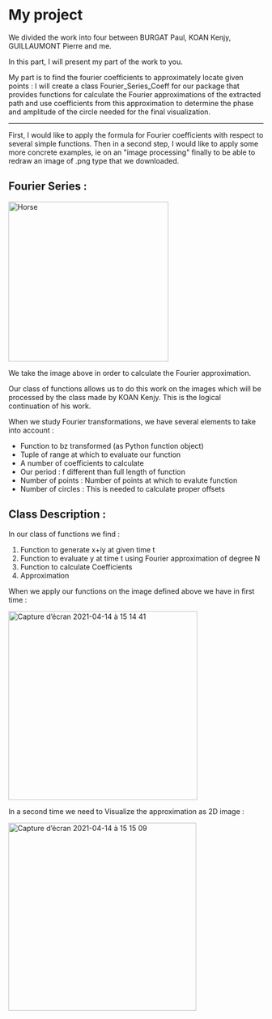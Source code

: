 # My project

We divided the work into four between BURGAT Paul, KOAN Kenjy, GUILLAUMONT Pierre and me.

In this part, I will present my part of the work to you.

My part is to find the fourier coefficients to approximately locate given points : 
I will create a class Fourier_Series_Coeff for our package that provides functions for calculate the Fourier approximations of the extracted path and use coefficients from this approximation to determine the phase and amplitude of the circle needed for the final visualization.

__________________________________________________________________________________________________________________________________________________________________________________________________________________________________

First, I would like to apply the formula for Fourier coefficients with respect to several simple functions.
Then in a second step, I would like to apply some more concrete examples, ie on an "image processing" finally to be able to redraw an image of .png type that we downloaded.


## Fourier Series :


<img width="316" alt="Horse" src="https://user-images.githubusercontent.com/81428023/114719045-ede5fe80-9d36-11eb-9ed3-0ca7185e9f2c.png">


We take the image above in order to calculate the Fourier approximation.

Our class of functions allows us to do this work on the images which will be processed by the class made by KOAN Kenjy. This is the logical continuation of his work.

When we study Fourier transformations, we have several elements to take into account :

- Function to bz transformed (as Python function object)
- Tuple of range at which to evaluate our function 
- A number of coefficients to calculate
- Our period : f different than full length of function
- Number of points : Number of points at which to evalute function
- Number of circles : This is needed to calculate proper offsets 

## Class Description : 


In our class of functions we find :

1) Function to generate x+iy at given time t
2) Function to evaluate y at time t using Fourier approximation of degree N 
3) Function to calculate Coefficients
4) Approximation 

When we apply our functions on the image defined above we have in first time :


<img width="373" alt="Capture d’écran 2021-04-14 à 15 14 41" src="https://user-images.githubusercontent.com/81428023/114721368-25ee4100-9d39-11eb-98a6-fce721152f05.png">

In a second time we need to Visualize the approximation as 2D image : 


<img width="371" alt="Capture d’écran 2021-04-14 à 15 15 09" src="https://user-images.githubusercontent.com/81428023/114721549-50d89500-9d39-11eb-8e53-f7c830db9a30.png">

